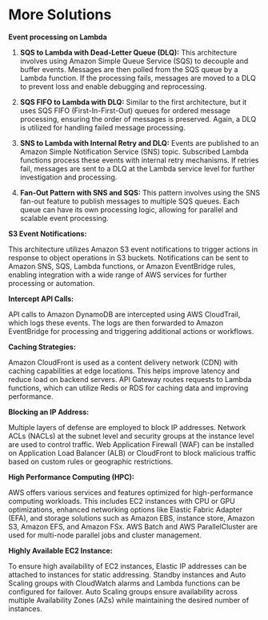 # More Solutions

**Event processing on Lambda**

1. **SQS to Lambda with Dead-Letter Queue (DLQ):** This architecture involves using Amazon Simple Queue Service (SQS) to decouple and buffer events. Messages are then polled from the SQS queue by a Lambda function. If the processing fails, messages are moved to a DLQ to prevent loss and enable debugging and reprocessing.

2. **SQS FIFO to Lambda with DLQ:** Similar to the first architecture, but it uses SQS FIFO (First-In-First-Out) queues for ordered message processing, ensuring the order of messages is preserved. Again, a DLQ is utilized for handling failed message processing.

3. **SNS to Lambda with Internal Retry and DLQ:** Events are published to an Amazon Simple Notification Service (SNS) topic. Subscribed Lambda functions process these events with internal retry mechanisms. If retries fail, messages are sent to a DLQ at the Lambda service level for further investigation and processing.

4. **Fan-Out Pattern with SNS and SQS:** This pattern involves using the SNS fan-out feature to publish messages to multiple SQS queues. Each queue can have its own processing logic, allowing for parallel and scalable event processing.

**S3 Event Notifications:**

This architecture utilizes Amazon S3 event notifications to trigger actions in response to object operations in S3 buckets. Notifications can be sent to Amazon SNS, SQS, Lambda functions, or Amazon EventBridge rules, enabling integration with a wide range of AWS services for further processing or automation.

**Intercept API Calls:**

API calls to Amazon DynamoDB are intercepted using AWS CloudTrail, which logs these events. The logs are then forwarded to Amazon EventBridge for processing and triggering additional actions or workflows.

**Caching Strategies:**

Amazon CloudFront is used as a content delivery network (CDN) with caching capabilities at edge locations. This helps improve latency and reduce load on backend servers. API Gateway routes requests to Lambda functions, which can utilize Redis or RDS for caching data and improving performance.

**Blocking an IP Address:**

Multiple layers of defense are employed to block IP addresses. Network ACLs (NACLs) at the subnet level and security groups at the instance level are used to control traffic. Web Application Firewall (WAF) can be installed on Application Load Balancer (ALB) or CloudFront to block malicious traffic based on custom rules or geographic restrictions.

**High Performance Computing (HPC):**

AWS offers various services and features optimized for high-performance computing workloads. This includes EC2 instances with CPU or GPU optimizations, enhanced networking options like Elastic Fabric Adapter (EFA), and storage solutions such as Amazon EBS, instance store, Amazon S3, Amazon EFS, and Amazon FSx. AWS Batch and AWS ParallelCluster are used for multi-node parallel jobs and cluster management.

**Highly Available EC2 Instance:**

To ensure high availability of EC2 instances, Elastic IP addresses can be attached to instances for static addressing. Standby instances and Auto Scaling groups with CloudWatch alarms and Lambda functions can be configured for failover. Auto Scaling groups ensure availability across multiple Availability Zones (AZs) while maintaining the desired number of instances.
